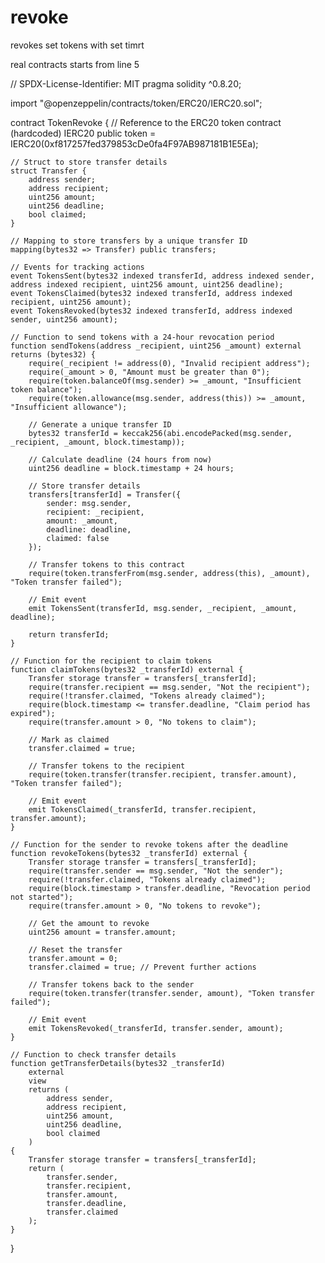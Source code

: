 # revoke
revokes set tokens with set timrt

real contracts starts from line 5


// SPDX-License-Identifier: MIT
pragma solidity ^0.8.20;

import "@openzeppelin/contracts/token/ERC20/IERC20.sol";

contract TokenRevoke {
    // Reference to the ERC20 token contract (hardcoded)
    IERC20 public token = IERC20(0xf817257fed379853cDe0fa4F97AB987181B1E5Ea);

    // Struct to store transfer details
    struct Transfer {
        address sender;
        address recipient;
        uint256 amount;
        uint256 deadline;
        bool claimed;
    }

    // Mapping to store transfers by a unique transfer ID
    mapping(bytes32 => Transfer) public transfers;

    // Events for tracking actions
    event TokensSent(bytes32 indexed transferId, address indexed sender, address indexed recipient, uint256 amount, uint256 deadline);
    event TokensClaimed(bytes32 indexed transferId, address indexed recipient, uint256 amount);
    event TokensRevoked(bytes32 indexed transferId, address indexed sender, uint256 amount);

    // Function to send tokens with a 24-hour revocation period
    function sendTokens(address _recipient, uint256 _amount) external returns (bytes32) {
        require(_recipient != address(0), "Invalid recipient address");
        require(_amount > 0, "Amount must be greater than 0");
        require(token.balanceOf(msg.sender) >= _amount, "Insufficient token balance");
        require(token.allowance(msg.sender, address(this)) >= _amount, "Insufficient allowance");

        // Generate a unique transfer ID
        bytes32 transferId = keccak256(abi.encodePacked(msg.sender, _recipient, _amount, block.timestamp));

        // Calculate deadline (24 hours from now)
        uint256 deadline = block.timestamp + 24 hours;

        // Store transfer details
        transfers[transferId] = Transfer({
            sender: msg.sender,
            recipient: _recipient,
            amount: _amount,
            deadline: deadline,
            claimed: false
        });

        // Transfer tokens to this contract
        require(token.transferFrom(msg.sender, address(this), _amount), "Token transfer failed");

        // Emit event
        emit TokensSent(transferId, msg.sender, _recipient, _amount, deadline);

        return transferId;
    }

    // Function for the recipient to claim tokens
    function claimTokens(bytes32 _transferId) external {
        Transfer storage transfer = transfers[_transferId];
        require(transfer.recipient == msg.sender, "Not the recipient");
        require(!transfer.claimed, "Tokens already claimed");
        require(block.timestamp <= transfer.deadline, "Claim period has expired");
        require(transfer.amount > 0, "No tokens to claim");

        // Mark as claimed
        transfer.claimed = true;

        // Transfer tokens to the recipient
        require(token.transfer(transfer.recipient, transfer.amount), "Token transfer failed");

        // Emit event
        emit TokensClaimed(_transferId, transfer.recipient, transfer.amount);
    }

    // Function for the sender to revoke tokens after the deadline
    function revokeTokens(bytes32 _transferId) external {
        Transfer storage transfer = transfers[_transferId];
        require(transfer.sender == msg.sender, "Not the sender");
        require(!transfer.claimed, "Tokens already claimed");
        require(block.timestamp > transfer.deadline, "Revocation period not started");
        require(transfer.amount > 0, "No tokens to revoke");

        // Get the amount to revoke
        uint256 amount = transfer.amount;

        // Reset the transfer
        transfer.amount = 0;
        transfer.claimed = true; // Prevent further actions

        // Transfer tokens back to the sender
        require(token.transfer(transfer.sender, amount), "Token transfer failed");

        // Emit event
        emit TokensRevoked(_transferId, transfer.sender, amount);
    }

    // Function to check transfer details
    function getTransferDetails(bytes32 _transferId)
        external
        view
        returns (
            address sender,
            address recipient,
            uint256 amount,
            uint256 deadline,
            bool claimed
        )
    {
        Transfer storage transfer = transfers[_transferId];
        return (
            transfer.sender,
            transfer.recipient,
            transfer.amount,
            transfer.deadline,
            transfer.claimed
        );
    }
}
